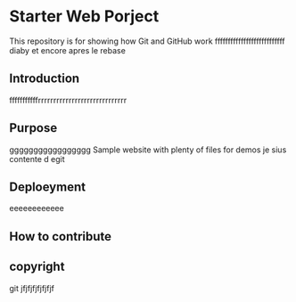 # Starter Web Porject

This repository is for showing how Git and GitHub work
fffffffffffffffffffffffffff
diaby et encore apres le rebase
## Introduction
fffffffffffrrrrrrrrrrrrrrrrrrrrrrrrrrrrr

## Purpose
ggggggggggggggggg
Sample website with plenty of files for demos
je sius contente d egit


## Deploeyment
eeeeeeeeeeee
## How to contribute

## copyright
git jfjfjfjfjfjfjf